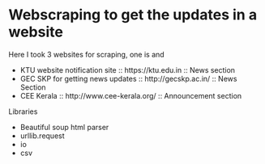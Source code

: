# Webscraping to get the updates in a website
Here I took 3 websites for scraping, one is  and 
<ul>
  <li> KTU website notification site :: https://ktu.edu.in :: News section
    <li> GEC SKP for getting news updates :: http://gecskp.ac.in/ :: News Section
      <li> CEE Kerala :: http://www.cee-kerala.org/ :: Announcement section
<br>
 </ul>
<bt>
Libraries
<ul>
<li>Beautiful soup html parser</li>
<li>urllib.request</li>
  <li>io
    <li>csv
</ul>
